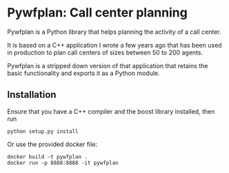 Pywfplan: Call center planning
==============================

Pywfplan is a Python library that helps planning the activity of a call
center.

It is based on a C++ application I wrote a few years ago that has been used in
production to plan call centers of sizes between 50 to 200 agents.

Pywfplan is a stripped down version of that application that retains the basic
functionality and exports it as a Python module.

Installation
------------

Ensure that you have a C++ compiler and the boost library installed, then run

    python setup.py install

Or use the provided docker file:

    docker build -t pywfplan .
    docker run -p 8888:8888 -it pywfplan
